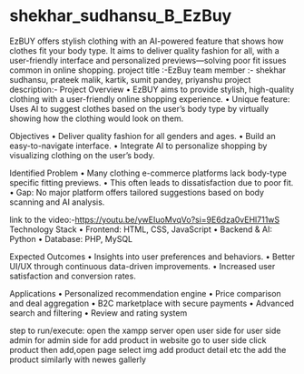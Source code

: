 # shekhar_sudhansu_B_EzBuy
EzBUY offers stylish clothing with an AI-powered feature that shows how clothes fit your body type. It aims to deliver quality fashion for all, with a user-friendly interface and personalized previews—solving poor fit issues common in online shopping.
project title :-EzBuy
team member :- shekhar sudhansu, prateek malik, kartik, sumit pandey, priyanshu
project description:- Project Overview
	•	EzBUY aims to provide stylish, high-quality clothing with a user-friendly online shopping experience.
	•	Unique feature: Uses AI to suggest clothes based on the user’s body type by virtually showing how the clothing would look on them.

Objectives
	•	Deliver quality fashion for all genders and ages.
	•	Build an easy-to-navigate interface.
	•	Integrate AI to personalize shopping by visualizing clothing on the user’s body.

Identified Problem
	•	Many clothing e-commerce platforms lack body-type specific fitting previews.
	•	This often leads to dissatisfaction due to poor fit.
	•	Gap: No major platform offers tailored suggestions based on body scanning and AI analysis.
 
 link to the video:-https://youtu.be/ywEIuoMvqVo?si=9E6dza0vEHl711wS
 Technology Stack
	•	Frontend: HTML, CSS, JavaScript
	•	Backend & AI: Python
	•	Database: PHP, MySQL

Expected Outcomes
	•	Insights into user preferences and behaviors.
	•	Better UI/UX through continuous data-driven improvements.
	•	Increased user satisfaction and conversion rates.

Applications
	•	Personalized recommendation engine
	•	Price comparison and deal aggregation
	•	B2C marketplace with secure payments
	•	Advanced search and filtering
	•	Review and rating system
 
 step to run/execute:
 open the xampp server 
 open user side for user side 
 admin  for admin side
 for add product in website go to user side click product then add,open page select img add product detail etc the add the product
 similarly with newes gallerly
 

